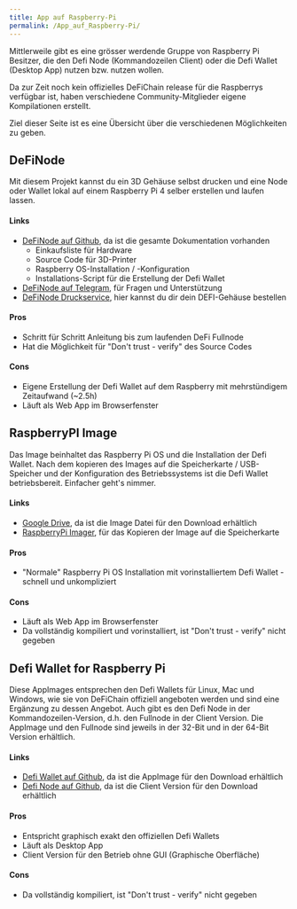 ```yaml
---
title: App auf Raspberry-Pi
permalink: /App_auf_Raspberry-Pi/
---
```


Mittlerweile gibt es eine grösser werdende Gruppe von Raspberry Pi
Besitzer, die den Defi Node (Kommandozeilen Client) oder die Defi Wallet
(Desktop App) nutzen bzw. nutzen wollen.

Da zur Zeit noch kein offizielles DeFiChain release für die Raspberrys
verfügbar ist, haben verschiedene Community-Mitglieder eigene
Kompilationen erstellt.

Ziel dieser Seite ist es eine Übersicht über die verschiedenen
Möglichkeiten zu geben.

## DeFiNode

Mit diesem Projekt kannst du ein 3D Gehäuse selbst drucken und eine Node
oder Wallet lokal auf einem Raspberry Pi 4 selber erstellen und laufen
lassen.

#### Links

- [DeFiNode auf Github](https://github.com/definode), da ist die gesamte
  Dokumentation vorhanden
  - Einkaufsliste für Hardware
  - Source Code für 3D-Printer
  - Raspberry OS-Installation / -Konfiguration
  - Installations-Script für die Erstellung der Defi Wallet
- [DeFiNode auf Telegram](Https://t.me/DeFi_Node), für Fragen und
  Unterstützung
- [DeFiNode Druckservice](https://www.gabrielkunzer.com/definode/), hier
  kannst du dir dein DEFI-Gehäuse bestellen

#### Pros

- Schritt für Schritt Anleitung bis zum laufenden DeFi Fullnode
- Hat die Möglichkeit für "Don't trust - verify" des Source Codes

#### Cons

- Eigene Erstellung der Defi Wallet auf dem Raspberry mit mehrstündigem
  Zeitaufwand (\~2.5h)
- Läuft als Web App im Browserfenster

## RaspberryPI Image

Das Image beinhaltet das Raspberry Pi OS und die Installation der Defi
Wallet. Nach dem kopieren des Images auf die Speicherkarte /
USB-Speicher und der Konfiguration des Betriebssystems ist die Defi
Wallet betriebsbereit. Einfacher geht's nimmer.

#### Links

- [Google
  Drive](https://drive.google.com/drive/folders/1yGWeP8gqt5JNypeeJTZ-0aqh-k04m7Jj?usp=sharing),
  da ist die Image Datei für den Download erhältlich
- [RaspberryPi Imager](https://www.raspberrypi.org/software/), für das
  Kopieren der Image auf die Speicherkarte

#### Pros

- "Normale" Raspberry Pi OS Installation mit vorinstalliertem Defi
  Wallet - schnell und unkompliziert

#### Cons

- Läuft als Web App im Browserfenster
- Da vollständig kompiliert und vorinstalliert, ist "Don't trust -
  verify" nicht gegeben

## Defi Wallet for Raspberry Pi

Diese AppImages entsprechen den Defi Wallets für Linux, Mac und Windows,
wie sie von DeFiChain offiziell angeboten werden und sind eine Ergänzung
zu dessen Angebot. Auch gibt es den Defi Node in der
Kommandozeilen-Version, d.h. den Fullnode in der Client Version. Die
AppImage und den Fullnode sind jeweils in der 32-Bit und in der 64-Bit
Version erhältlich.

#### Links

- [Defi Wallet auf
  Github](https://github.com/Martin8617/Defi-Wallet-for-Raspberry-Pi),
  da ist die AppImage für den Download erhältlich
- [Defi Node auf
  Github](https://github.com/Martin8617/Defi-Node-for-Raspberry-Pi), da
  ist die Client Version für den Download erhältlich

#### Pros

- Entspricht graphisch exakt den offiziellen Defi Wallets
- Läuft als Desktop App
- Client Version für den Betrieb ohne GUI (Graphische Oberfläche)

#### Cons

- Da vollständig kompiliert, ist "Don't trust - verify" nicht gegeben
